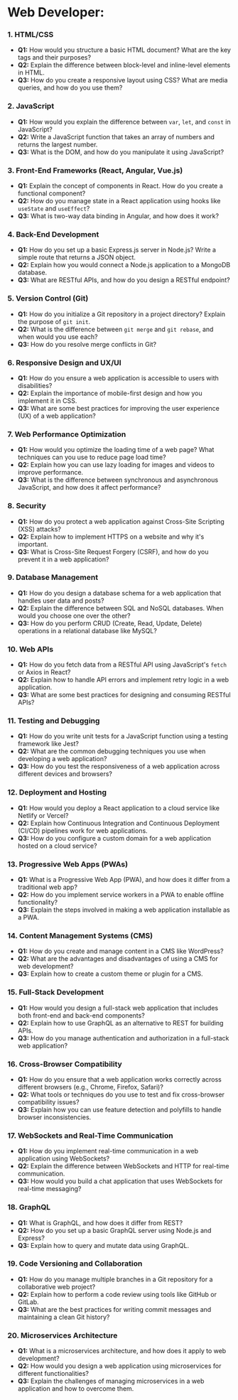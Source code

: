 # Web Developer:

### **1. HTML/CSS**
   - **Q1:** How would you structure a basic HTML document? What are the key tags and their purposes?
   - **Q2:** Explain the difference between block-level and inline-level elements in HTML.
   - **Q3:** How do you create a responsive layout using CSS? What are media queries, and how do you use them?

### **2. JavaScript**
   - **Q1:** How would you explain the difference between `var`, `let`, and `const` in JavaScript?
   - **Q2:** Write a JavaScript function that takes an array of numbers and returns the largest number.
   - **Q3:** What is the DOM, and how do you manipulate it using JavaScript?

### **3. Front-End Frameworks (React, Angular, Vue.js)**
   - **Q1:** Explain the concept of components in React. How do you create a functional component?
   - **Q2:** How do you manage state in a React application using hooks like `useState` and `useEffect`?
   - **Q3:** What is two-way data binding in Angular, and how does it work?

### **4. Back-End Development**
   - **Q1:** How do you set up a basic Express.js server in Node.js? Write a simple route that returns a JSON object.
   - **Q2:** Explain how you would connect a Node.js application to a MongoDB database.
   - **Q3:** What are RESTful APIs, and how do you design a RESTful endpoint?

### **5. Version Control (Git)**
   - **Q1:** How do you initialize a Git repository in a project directory? Explain the purpose of `git init`.
   - **Q2:** What is the difference between `git merge` and `git rebase`, and when would you use each?
   - **Q3:** How do you resolve merge conflicts in Git?

### **6. Responsive Design and UX/UI**
   - **Q1:** How do you ensure a web application is accessible to users with disabilities?
   - **Q2:** Explain the importance of mobile-first design and how you implement it in CSS.
   - **Q3:** What are some best practices for improving the user experience (UX) of a web application?

### **7. Web Performance Optimization**
   - **Q1:** How would you optimize the loading time of a web page? What techniques can you use to reduce page load time?
   - **Q2:** Explain how you can use lazy loading for images and videos to improve performance.
   - **Q3:** What is the difference between synchronous and asynchronous JavaScript, and how does it affect performance?

### **8. Security**
   - **Q1:** How do you protect a web application against Cross-Site Scripting (XSS) attacks?
   - **Q2:** Explain how to implement HTTPS on a website and why it's important.
   - **Q3:** What is Cross-Site Request Forgery (CSRF), and how do you prevent it in a web application?

### **9. Database Management**
   - **Q1:** How do you design a database schema for a web application that handles user data and posts?
   - **Q2:** Explain the difference between SQL and NoSQL databases. When would you choose one over the other?
   - **Q3:** How do you perform CRUD (Create, Read, Update, Delete) operations in a relational database like MySQL?

### **10. Web APIs**
   - **Q1:** How do you fetch data from a RESTful API using JavaScript's `fetch` or Axios in React?
   - **Q2:** Explain how to handle API errors and implement retry logic in a web application.
   - **Q3:** What are some best practices for designing and consuming RESTful APIs?

### **11. Testing and Debugging**
   - **Q1:** How do you write unit tests for a JavaScript function using a testing framework like Jest?
   - **Q2:** What are the common debugging techniques you use when developing a web application?
   - **Q3:** How do you test the responsiveness of a web application across different devices and browsers?

### **12. Deployment and Hosting**
   - **Q1:** How would you deploy a React application to a cloud service like Netlify or Vercel?
   - **Q2:** Explain how Continuous Integration and Continuous Deployment (CI/CD) pipelines work for web applications.
   - **Q3:** How do you configure a custom domain for a web application hosted on a cloud service?

### **13. Progressive Web Apps (PWAs)**
   - **Q1:** What is a Progressive Web App (PWA), and how does it differ from a traditional web app?
   - **Q2:** How do you implement service workers in a PWA to enable offline functionality?
   - **Q3:** Explain the steps involved in making a web application installable as a PWA.

### **14. Content Management Systems (CMS)**
   - **Q1:** How do you create and manage content in a CMS like WordPress?
   - **Q2:** What are the advantages and disadvantages of using a CMS for web development?
   - **Q3:** Explain how to create a custom theme or plugin for a CMS.

### **15. Full-Stack Development**
   - **Q1:** How would you design a full-stack web application that includes both front-end and back-end components?
   - **Q2:** Explain how to use GraphQL as an alternative to REST for building APIs.
   - **Q3:** How do you manage authentication and authorization in a full-stack web application?

### **16. Cross-Browser Compatibility**
   - **Q1:** How do you ensure that a web application works correctly across different browsers (e.g., Chrome, Firefox, Safari)?
   - **Q2:** What tools or techniques do you use to test and fix cross-browser compatibility issues?
   - **Q3:** Explain how you can use feature detection and polyfills to handle browser inconsistencies.

### **17. WebSockets and Real-Time Communication**
   - **Q1:** How do you implement real-time communication in a web application using WebSockets?
   - **Q2:** Explain the difference between WebSockets and HTTP for real-time communication.
   - **Q3:** How would you build a chat application that uses WebSockets for real-time messaging?

### **18. GraphQL**
   - **Q1:** What is GraphQL, and how does it differ from REST?
   - **Q2:** How do you set up a basic GraphQL server using Node.js and Express?
   - **Q3:** Explain how to query and mutate data using GraphQL.

### **19. Code Versioning and Collaboration**
   - **Q1:** How do you manage multiple branches in a Git repository for a collaborative web project?
   - **Q2:** Explain how to perform a code review using tools like GitHub or GitLab.
   - **Q3:** What are the best practices for writing commit messages and maintaining a clean Git history?

### **20. Microservices Architecture**
   - **Q1:** What is a microservices architecture, and how does it apply to web development?
   - **Q2:** How would you design a web application using microservices for different functionalities?
   - **Q3:** Explain the challenges of managing microservices in a web application and how to overcome them.
